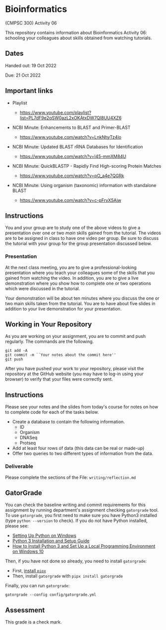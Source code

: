 # Bioinformatics

(CMPSC 300) Activity 06

This repository contains information about Bioinformatics Activity 06: schooling your colleagues about skills obtained from watching tutorials.

## Dates

Handed out: 19 Oct 2022

Due: 21 Oct 2022

## Important links
  + Playlist
    + https://www.youtube.com/playlist?list=PL7dF9e2qSW0azL2xOKAtxDW7QI8UU4XZ6

  + NCBI Minute: Enhancements to BLAST and Primer-BLAST
    + https://www.youtube.com/watch?v=LnkNhyTz4lo


  + NCBI Minute: Updated BLAST rRNA Databases for Identification
    + https://www.youtube.com/watch?v=I45-mmXM84U


  + NCBI Minute: QuickBLASTP - Rapidly Find High-scoring Protein Matches
    + https://www.youtube.com/watch?v=pO_a4e7QGRk


  + NCBI Minute: Using organism (taxonomic) information with standalone BLAST
    + https://www.youtube.com/watch?v=c-pFrvX5Aiw


## Instructions

You and your group are to study one of the above videos to give a presentation over one or two _main_ skills gained from the tutorial. The videos are to be assigned in class to have one video per group. Be sure to discuss the tutorial with your group for the group presentation discussed below.

### Presentation

At the next class meeting, you are to give a professional-looking presentation where you teach your colleagues some of the skills that you gained from watching the video. In addition, you are to give a live demonstration where you show how to complete one or two operations which were discussed in the tutorial.

Your demonstration will be about ten minutes where you discuss the one or two main skills taken from the tutorial. You are to have about five slides in addition to your live demonstration for your presentation.

## Working in Your Repository

As you are working on your assignment, you are to commit and push regularly. The commands are the following.

```
git add -A
git commit -m ``Your notes about the commit here''
git push
```

After you have pushed your work to your repository, please visit the repository at the GitHub website (you may have to log-in using your browser) to verify that your files were correctly sent.

## Instructions

Please see your notes and the slides from today's course for notes on how to complete code for each of the tasks below.

+ Create a database to contain the following information.
  - ID
  - Organism
  - DNASeq
  - Protseq
+ Add at least four rows of data (this data can be real or made-up)
+ Offer two queries to two different types of information from the data.

### Deliverable

Please complete the sections of the File: `writing/reflection.md`

## GatorGrade

You can check the baseline writing and commit requirements for this assignment by running department's assignment checking `gatorgrade` tool. To use `gatorgrade`, you first need to make sure you have Python3 installed (type `python --version` to check). If you do not have Python installed, please see:

- [Setting Up Python on Windows](https://realpython.com/lessons/python-windows-setup/)
- [Python 3 Installation and Setup Guide](https://realpython.com/installing-python/)
- [How to Install Python 3 and Set Up a Local Programming Environment on Windows 10](https://www.digitalocean.com/community/tutorials/how-to-install-python-3-and-set-up-a-local-programming-environment-on-windows-10)

Then, if you have not done so already, you need to install `gatorgrade`:

- First, [install `pipx`](https://pypa.github.io/pipx/installation/)
- Then, install `gatorgrade` with `pipx install gatorgrade`

Finally, you can run `gatorgrade`:

`gatorgrade --config config/gatorgrade.yml`

## Assessment

This grade is a check mark.
